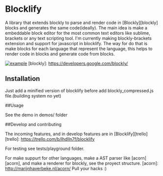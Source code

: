 # Blocklify

A library that extends blockly to parse and render code in [Blockly][blockly] blocks and generates the same code(ideally). The main idea is make a embeddable block editor for the most common text editors like sublime, brackets or any text scripting tool. I'm currently making blockly-brackets extension and support for javascript in blocklify.
The way for do that is make blocks for each language that represent the language, this helps to render code in blocks and generate code from blocks.

[![example](https://github.com/carloslfu/blocklify/blob/master/blocklify.jpg)](Blocklify)
[blockly]: https://developers.google.com/blockly/

## Installation

Just add a minified version of blocklify before add blockly_compressed.js file.(building system no yet)

##Usage

See the demo in demos/ folder

##Develop and contributing

The incoming features, and in develop features are in [Blocklify][trello]
[trello]: https://trello.com/b/IhdIln7f/blocklify

For testing see tests/playground folder.

For make suppurt for other languages, make a AST parser like [acorn][acorn], and make a renderer for blockly, see the proyect structure.
[acorn]: http://marijnhaverbeke.nl/acorn/
Pull your hacks :)
